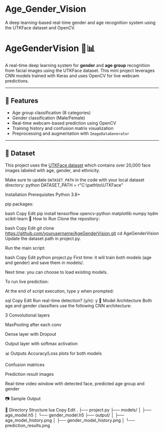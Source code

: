# Age_Gender_Vision
A deep learning-based real-time gender and age recognition system using the UTKFace dataset and OpenCV.

# AgeGenderVision 👤📊

A real-time deep learning system for **gender** and **age group** recognition from facial images using the UTKFace dataset. This mini project leverages CNN models trained with Keras and uses OpenCV for live webcam predictions.

---

## 🧠 Features

- Age group classification (8 categories)
- Gender classification (Male/Female)
- Real-time webcam-based prediction using OpenCV
- Training history and confusion matrix visualization
- Preprocessing and augmentation with `ImageDataGenerator`

---

## 📁 Dataset

This project uses the [UTKFace dataset](https://susanqq.github.io/UTKFace/) which contains over 20,000 face images labeled with age, gender, and ethnicity.

Make sure to update `DATASET_PATH` in the code with your local dataset directory:
python
DATASET_PATH = r"C:\path\to\UTKFace"

Installation
Prerequisites
Python 3.8+

pip packages:

bash
Copy
Edit
pip install tensorflow opencv-python matplotlib numpy tqdm scikit-learn
🚀 How to Run
Clone the repository:

bash
Copy
Edit
git clone https://github.com/yourusername/AgeGenderVision.git
cd AgeGenderVision
Update the dataset path in project.py.

Run the main script:

bash
Copy
Edit
python project.py
First time: it will train both models (age and gender) and save them in models/.

Next time: you can choose to load existing models.

To run live prediction:

At the end of script execution, type y when prompted:

sql
Copy
Edit
Run real-time detection? (y/n): y
🧪 Model Architecture
Both age and gender classifiers use the following CNN architecture:

3 Convolutional layers

MaxPooling after each conv

Dense layer with Dropout

Output layer with softmax activation

📊 Outputs
Accuracy/Loss plots for both models

Confusion matrices

Prediction result images

Real-time video window with detected face, predicted age group and gender

📷 Sample Output

📁 Directory Structure
lua
Copy
Edit
.
├── project.py
├── models/
│   ├── age_model.h5
│   └── gender_model.h5
├── output/
│   ├── age_model_history.png
│   ├── gender_model_history.png
│   └── prediction_results.png
